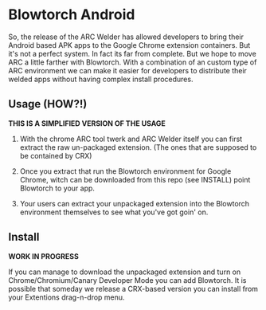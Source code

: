 Blowtorch Android
==
So, the release of the ARC Welder has allowed developers to bring their Android based APK apps to the Google Chrome extension containers.
But it's not a perfect system. In fact its far from complete. But we hope to move ARC a little farther with Blowtorch.
With a combination of an custom type of ARC environment we can make it easier for developers to distribute their welded apps without having complex install procedures.


Usage (HOW?!)
--
**THIS IS A SIMPLIFIED VERSION OF THE USAGE**

1. With the chrome ARC tool twerk and ARC Welder itself you can first extract the raw un-packaged extension. (The ones that are supposed to be contained by CRX)

2. Once you extract that run the Blowtorch environment for Google Chrome, witch can be downloaded from this repo (see INSTALL) point Blowtorch to your app.

3. Your users can extract your unpackaged extension into the Blowtorch environment themselves to see what you've got goin' on.


Install
--
**WORK IN PROGRESS**

If you can manage to download the unpackaged extension and turn on Chrome/Chromium/Canary Developer Mode you can add Blowtorch.
It is possible that someday we release a CRX-based version you can install from your Extentions drag-n-drop menu.
